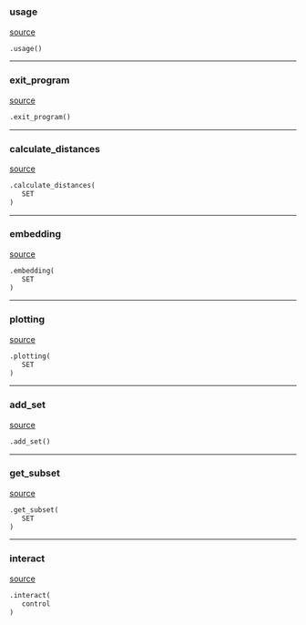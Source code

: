 #


### usage
[source](https://github.com/AndreaRubbi/Pear-EBI/blob/master/pear_ebi/interactive_mode/interactive.py/#L17)
```python
.usage()
```


----


### exit_program
[source](https://github.com/AndreaRubbi/Pear-EBI/blob/master/pear_ebi/interactive_mode/interactive.py/#L36)
```python
.exit_program()
```


----


### calculate_distances
[source](https://github.com/AndreaRubbi/Pear-EBI/blob/master/pear_ebi/interactive_mode/interactive.py/#L41)
```python
.calculate_distances(
   SET
)
```


----


### embedding
[source](https://github.com/AndreaRubbi/Pear-EBI/blob/master/pear_ebi/interactive_mode/interactive.py/#L61)
```python
.embedding(
   SET
)
```


----


### plotting
[source](https://github.com/AndreaRubbi/Pear-EBI/blob/master/pear_ebi/interactive_mode/interactive.py/#L86)
```python
.plotting(
   SET
)
```


----


### add_set
[source](https://github.com/AndreaRubbi/Pear-EBI/blob/master/pear_ebi/interactive_mode/interactive.py/#L125)
```python
.add_set()
```


----


### get_subset
[source](https://github.com/AndreaRubbi/Pear-EBI/blob/master/pear_ebi/interactive_mode/interactive.py/#L137)
```python
.get_subset(
   SET
)
```


----


### interact
[source](https://github.com/AndreaRubbi/Pear-EBI/blob/master/pear_ebi/interactive_mode/interactive.py/#L164)
```python
.interact(
   control
)
```

